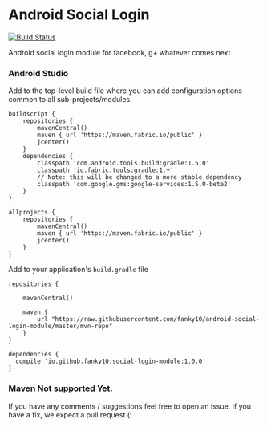 # Android Social Login

[![Build Status](https://travis-ci.org/fanky10/android-social-login-module.svg?branch=master)](https://travis-ci.org/fanky10/android-social-login-module)

Android social login module for facebook, g+ whatever comes next

### Android Studio

Add to the top-level build file where you can add configuration options common to all sub-projects/modules.
```
buildscript {
    repositories {
        mavenCentral()
        maven { url 'https://maven.fabric.io/public' }
        jcenter()
    }
    dependencies {
        classpath 'com.android.tools.build:gradle:1.5.0'
        classpath 'io.fabric.tools:gradle:1.+'
        // Note: this will be changed to a more stable dependency
        classpath 'com.google.gms:google-services:1.5.0-beta2'
    }
}

allprojects {
    repositories {
        mavenCentral()
        maven { url 'https://maven.fabric.io/public' }
        jcenter()
    }
}
```

Add to your application's `build.gradle` file

```
repositories {

    mavenCentral()

    maven {
        url "https://raw.githubusercontent.com/fanky10/android-social-login-module/master/mvn-repo"
    }
}

dependencies {
  compile 'io.github.fanky10:social-login-module:1.0.0'
}
```

### Maven Not supported Yet.

If you have any comments / suggestions feel free to open an issue.
If you have a fix, we expect a pull request (:
